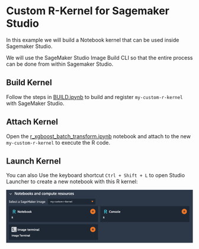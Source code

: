 # Custom R-Kernel for Sagemaker Studio

In this example we will build a Notebook kernel that can be used inside Sagemaker Studio.

We will use the SageMaker Studio Image Build CLI so that the entire process can be done
from within Sagemaker Studio.

## Build Kernel

Follow the steps in [BUILD.ipynb](BUILD.ipynb) to build and register `my-custom-r-kernel` with SageMaker Studio.

## Attach Kernel

Open the [r_xgboost_batch_transform.ipynb](r_xgboost_batch_transform.ipynb) notebook and attach to the new `my-custom-r-kernel` to execute the R code.

## Launch Kernel

You can also Use the keyboard shortcut `Ctrl + Shift + L` to open Studio Launcher to create a new notebook with this R kernel:

![Launcher Select Image](launcher-select-image.png)